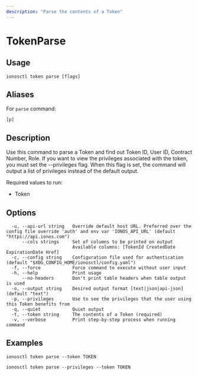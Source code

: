 ```yaml
---
description: "Parse the contents of a Token"
---
```


# TokenParse

## Usage

```text
ionosctl token parse [flags]
```

## Aliases

For `parse` command:

```text
[p]
```

## Description

Use this command to parse a Token and find out Token ID, User ID, Contract Number, Role.
If you want to view the privileges associated with the token, you must set the --privileges flag. When this flag is set, the command will output a list of privileges instead of the default output.

Required values to run:

* Token

## Options

```text
  -u, --api-url string   Override default host URL. Preferred over the config file override 'auth' and env var 'IONOS_API_URL' (default "https://api.ionos.com")
      --cols strings     Set of columns to be printed on output 
                         Available columns: [TokenId CreatedDate ExpirationDate Href]
  -c, --config string    Configuration file used for authentication (default "$XDG_CONFIG_HOME/ionosctl/config.yaml")
  -f, --force            Force command to execute without user input
  -h, --help             Print usage
      --no-headers       Don't print table headers when table output is used
  -o, --output string    Desired output format [text|json|api-json] (default "text")
  -p, --privileges       Use to see the privileges that the user using this Token benefits from
  -q, --quiet            Quiet output
  -t, --token string     The contents of a Token (required)
  -v, --verbose          Print step-by-step process when running command
```

## Examples

```text
ionosctl token parse --token TOKEN

ionosctl token parse --privileges --token TOKEN
```

